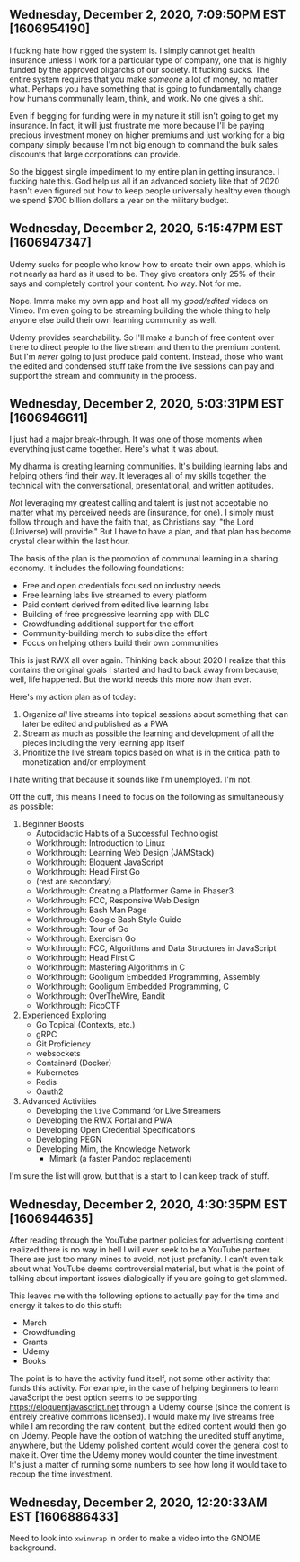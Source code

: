 ## Wednesday, December 2, 2020, 7:09:50PM EST [1606954190]

I fucking hate how rigged the system is. I simply cannot get health
insurance unless I work for a particular type of company, one that is
highly funded by the approved oligarchs of our society. It fucking
sucks. The entire system requires that you make *someone* a lot of
money, no matter what. Perhaps you have something that is going to
fundamentally change how humans communally learn, think, and work. No
one gives a shit.

Even if begging for funding were in my nature it still isn't going to
get my insurance. In fact, it will just frustrate me more because I'll
be paying precious investment money on higher premiums and just working
for a big company simply because I'm not big enough to command the bulk
sales discounts that large corporations can provide.

So the biggest single impediment to my entire plan in getting insurance.
I fucking hate this. God help us all if an advanced society like that of
2020 hasn't even figured out how to keep people universally healthy even
though we spend \$700 billion dollars a year on the military budget.

## Wednesday, December 2, 2020, 5:15:47PM EST [1606947347]

Udemy sucks for people who know how to create their own apps, which is
not nearly as hard as it used to be. They give creators only 25% of
their says and completely control your content. No way. Not for me.

Nope. Imma make my own app and host all my *good/edited* videos on
Vimeo. I'm even going to be streaming building the whole thing to help
anyone else build their own learning community as well.

Udemy provides searchability. So I'll make a bunch of free content over
there to direct people to the live stream and then to the premium
content. But I'm *never* going to just produce paid content. Instead,
those who want the edited and condensed stuff take from the live
sessions can pay and support the stream and community in the process.

## Wednesday, December 2, 2020, 5:03:31PM EST [1606946611]

I just had a major break-through. It was one of those moments when
everything just came together. Here's what it was about.

My dharma is creating learning communities. It's building learning labs
and helping others find their way. It leverages all of my skills
together, the technical with the conversational, presentational, and
written aptitudes.

*Not* leveraging my greatest calling and talent is just not acceptable
no matter what my perceived needs are (insurance, for one). I simply
must follow through and have the faith that, as Christians say, "the
Lord (Universe) will provide." But I have to have a plan, and that plan
has become crystal clear within the last hour.

The basis of the plan is the promotion of communal learning in a sharing
economy. It includes the following foundations:

* Free and open credentials focused on industry needs
* Free learning labs live streamed to every platform
* Paid content derived from edited live learning labs
* Building of free progressive learning app with DLC
* Crowdfunding additional support for the effort
* Community-building merch to subsidize the effort
* Focus on helping others build their own communities

This is just RWX all over again. Thinking back about 2020 I realize that
this contains the original goals I started and had to back away from
because, well, life happened. But the world needs this more now than
ever.

Here's my action plan as of today:

1. Organize *all* live streams into topical sessions about something
   that can later be edited and published as a PWA
2. Stream as much as possible the learning and development of all the
   pieces including the very learning app itself
3. Prioritize the live stream topics based on what is in the critical
   path to monetization and/or employment

I hate writing that because it sounds like I'm unemployed. I'm not.

Off the cuff, this means I need to focus on the following
as simultaneously as possible:

1. Beginner Boosts 
   * Autodidactic Habits of a Successful Technologist
   * Workthrough: Introduction to Linux
   * Workthrough: Learning Web Design (JAMStack)
   * Workthrough: Eloquent JavaScript
   * Workthrough: Head First Go
   * (rest are secondary)
   * Workthrough: Creating a Platformer Game in Phaser3
   * Workthrough: FCC, Responsive Web Design
   * Workthrough: Bash Man Page
   * Workthrough: Google Bash Style Guide
   * Workthrough: Tour of Go
   * Workthrough: Exercism Go
   * Workthrough: FCC, Algorithms and Data Structures in JavaScript
   * Workthrough: Head First C
   * Workthrough: Mastering Algorithms in C
   * Workthrough: Gooligum Embedded Programming, Assembly
   * Workthrough: Gooligum Embedded Programming, C
   * Workthrough: OverTheWire, Bandit
   * Workthrough: PicoCTF
1. Experienced Exploring
   * Go Topical (Contexts, etc.)
   * gRPC
   * Git Proficiency
   * websockets
   * Containerd (Docker)
   * Kubernetes
   * Redis
   * Oauth2
1. Advanced Activities
   * Developing the `live` Command for Live Streamers
   * Developing the RWX Portal and PWA
   * Developing Open Credential Specifications
   * Developing PEGN
   * Developing Mim, the Knowledge Network
     * Mimark (a faster Pandoc replacement)

I'm sure the list will grow, but that is a start to I can keep track of
stuff.

## Wednesday, December 2, 2020, 4:30:35PM EST [1606944635]

After reading through the YouTube partner policies for advertising
content I realized there is no way in hell I will ever seek to be a
YouTube partner. There are just too many mines to avoid, not just
profanity. I can't even talk about what YouTube deems controversial
material, but what is the point of talking about important issues
dialogically if you are going to get slammed.

This leaves me with the following options to actually pay for the time
and energy it takes to do this stuff:

* Merch
* Crowdfunding
* Grants
* Udemy
* Books

The point is to have the activity fund itself, not some other activity
that funds this activity. For example, in the case of helping beginners
to learn JavaScript the best option seems to be supporting
<https://eloquentjavascript.net> through a Udemy course (since the
content is entirely creative commons licensed). I would make my live
streams free while I am recording the raw content, but the edited
content would then go on Udemy. People have the option of watching the
unedited stuff anytime, anywhere, but the Udemy polished content would
cover the general cost to make it. Over time the Udemy money would
counter the time investment. It's just a matter of running some numbers
to see how long it would take to recoup the time investment.

## Wednesday, December 2, 2020, 12:20:33AM EST [1606886433]

Need to look into `xwinwrap` in order to make a video into the GNOME
background.

